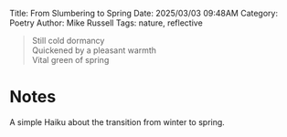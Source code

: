 Title: From Slumbering to Spring
Date: 2025/03/03 09:48AM
Category: Poetry
Author: Mike Russell
Tags: nature, reflective

> Still cold dormancy<br>
> Quickened by a pleasant warmth<br>
> Vital green of spring

# Notes

A simple Haiku about the transition from winter to spring.